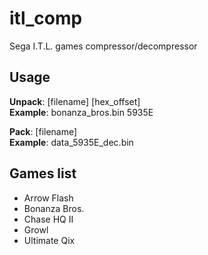 # itl_comp
Sega I.T.L. games compressor/decompressor

## Usage
**Unpack**: [filename] [hex_offset]\
**Example**: bonanza_bros.bin 5935E

**Pack**: [filename]\
**Example**: data_5935E_dec.bin

## Games list
- Arrow Flash
- Bonanza Bros.
- Chase HQ II
- Growl
- Ultimate Qix
